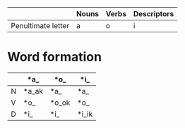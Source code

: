 
|                    | Nouns | Verbs | Descriptors |
|--------------------|-------|-------|-------------|
| Penultimate letter | a     | o     | i           |
# Word formation

|   | *a_   | *o_   | *i_   |
|---|-------|-------|-------|
| N | *a_ak | *a_   | *a_   |
| V | *o_   | *o_ok | *o_   |
| D | *i_   | *i_   | *i_ik |

